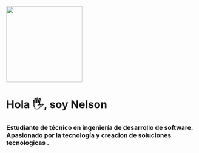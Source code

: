 <div id="header" aling "center">
  <img src="https://i.giphy.com/media/v1.Y2lkPTc5MGI3NjExaG14Nmxnb2l5cGNkMnI0dzg2ajh5MWV6eG9wNmdkcXN1cjA1dXFuMCZlcD12MV9pbnRlcm5hbF9naWZfYnlfaWQmY3Q9Zw/bGgsc5mWoryfgKBx1u/giphy.gif" 
    width="200"/>
  <h1 aling="center"> Hola 🖐, soy Nelson</h1>
  <h3 aling="center">Estudiante de técnico en ingeniería de desarrollo de software. Apasionado por la tecnología y creacion de soluciones tecnologicas .</h3>
</div>



